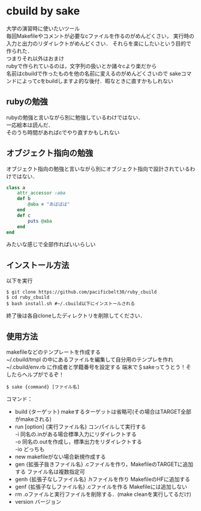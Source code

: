 # cbuild by sake
大学の演習時に使いたいツール  
毎回Makefileやコメントが必要なcファイルを作るのがめんどくさい，
実行時の入力と出力のリダイレクトがめんどくさい．
それらを楽にしたいという目的で作られた．  
つまりそれ以外はおまけ  
rubyで作られているのは，文字列の扱いとか諸々cより楽だから  
名前はcbuildで作ったものを他の名前に変えるのがめんどくさいので
sakeコマンドによってcをbuildしますよ的な後付．暇なときに直すかもしれない
## rubyの勉強
rubyの勉強と言いながら別に勉強しているわけではない．  
一応絵本は読んだ．  
そのうち時間があればcでやり直すかもしれない
## オブジェクト指向の勉強
オブジェクト指向の勉強と言いながら別にオブジェクト指向で設計されているわけではない．
```ruby
class a
    attr_accessor :aba
    def b
        @aba = "あばばば"
    end
    def c
        puts @aba
    end
end
```
みたいな感じで全部作ればいいらしい
## インストール方法
以下を実行
```shell
$ git clone https://github.com/pacificbelt30/ruby_cbuild
$ cd ruby_cbuild
$ bash install.sh #~/.cbuild以下にインストールされる
```
終了後は各自cloneしたディレクトリを削除してください．  
## 使用方法
makefileなどのテンプレートを作成する  
~/.cbuild/tmpl の中にあるファイルを編集して自分用のテンプレを作れ  
~/.cbuild/env.rb に作成者と学籍番号を設定する
端末で＄sakeってうとう！そしたらヘルプがでるぞ！  
```
$ sake {command} [ファイル名] 
``` 

コマンド：  
  * build {ターゲット} makeするターゲットは省略可(その場合はTARGET全部がmakeされる)  
  * run   [option] {実行ファイル名} コンパイルして実行する   
      -i 同名の.inがある場合標準入力にリダイレクトする  
      -o 同名の.outを作成し，標準出力をリダイレクトする  
      -io どっちも  
  * new   makefileがない場合新規作成する  
  * gen   {拡張子抜きファイル名} .cファイルを作り，MakefileのTARGETに追加する ファイル名は複数指定可  
  * genh {拡張子なしファイル名} .hファイルを作り MakefileのHFに追加する   
  * genf {拡張子なしファイル名} .cファイルを作る Makefileには追加しない  
  * rm .oファイルと実行ファイルを削除する．(make cleanを実行してるだけ)  
  * version バージョン  
